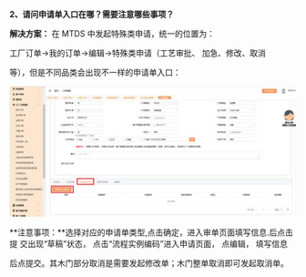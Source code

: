 <a name="bookmark2"></a>**2、请问申请单入口在哪？需要注意哪些事项？**

**解决方案：**  在 MTDS 中发起特殊类申请，统一的位置为：

工厂订单→我的订单→编辑→特殊类申请（工艺审批、 加急、修改、取消

等），但是不同品类会出现不一样的申请单入口：


![](Aspose.Words.d1bfbd55-1b76-4c79-a3a2-ed1df6a524b9.003.jpeg)

**注意事项：**选择对应的申请单类型,点击确定，进入审单页面填写信息.后点击提 交出现“草稿”状态， 点击“流程实例编码”进入申请页面，  点编辑， 填写信息

后点提交。其木门部分取消是需要发起修改单；木门整单取消即可发起取消单。




